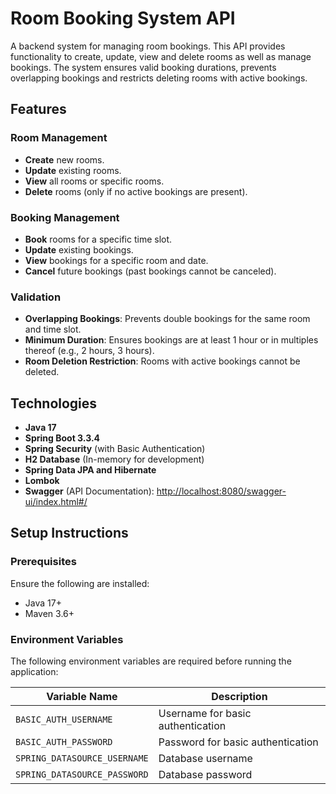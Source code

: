 # Room Booking System API
A backend system for managing room bookings. This API provides functionality to create, update, view and delete rooms as well as manage bookings. The system ensures valid booking durations, prevents overlapping bookings and restricts deleting rooms with active bookings.

## Features

### Room Management
- **Create** new rooms.
- **Update** existing rooms.
- **View** all rooms or specific rooms.
- **Delete** rooms (only if no active bookings are present).

### Booking Management
- **Book** rooms for a specific time slot.
- **Update** existing bookings.
- **View** bookings for a specific room and date.
- **Cancel** future bookings (past bookings cannot be canceled).

### Validation
- **Overlapping Bookings**: Prevents double bookings for the same room and time slot.
- **Minimum Duration**: Ensures bookings are at least 1 hour or in multiples thereof (e.g., 2 hours, 3 hours).
- **Room Deletion Restriction**: Rooms with active bookings cannot be deleted.

## Technologies
- **Java 17**
- **Spring Boot 3.3.4**
- **Spring Security** (with Basic Authentication)
- **H2 Database** (In-memory for development)
- **Spring Data JPA and Hibernate**
- **Lombok**
- **Swagger** (API Documentation): [http://localhost:8080/swagger-ui/index.html#/](http://localhost:8080/swagger-ui/index.html#/)

## Setup Instructions

### Prerequisites
Ensure the following are installed:
- Java 17+
- Maven 3.6+

### Environment Variables
The following environment variables are required before running the application:

| Variable Name                | Description                       |
|------------------------------|-----------------------------------|
| `BASIC_AUTH_USERNAME`        | Username for basic authentication |
| `BASIC_AUTH_PASSWORD`        | Password for basic authentication |
| `SPRING_DATASOURCE_USERNAME` | Database username                 |
| `SPRING_DATASOURCE_PASSWORD` | Database password                 |
